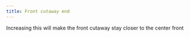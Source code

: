```yaml
---
title: Front cutaway end
---
```


Increasing this will make the front cutaway stay closer to the center front